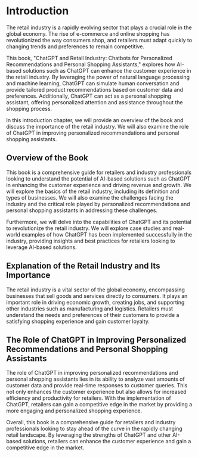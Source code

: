Introduction
============

The retail industry is a rapidly evolving sector that plays a crucial role in the global economy. The rise of e-commerce and online shopping has revolutionized the way consumers shop, and retailers must adapt quickly to changing trends and preferences to remain competitive.

This book, "ChatGPT and Retail Industry: Chatbots for Personalized Recommendations and Personal Shopping Assistants," explores how AI-based solutions such as ChatGPT can enhance the customer experience in the retail industry. By leveraging the power of natural language processing and machine learning, ChatGPT can simulate human conversation and provide tailored product recommendations based on customer data and preferences. Additionally, ChatGPT can act as a personal shopping assistant, offering personalized attention and assistance throughout the shopping process.

In this introduction chapter, we will provide an overview of the book and discuss the importance of the retail industry. We will also examine the role of ChatGPT in improving personalized recommendations and personal shopping assistants.

Overview of the Book
--------------------

This book is a comprehensive guide for retailers and industry professionals looking to understand the potential of AI-based solutions such as ChatGPT in enhancing the customer experience and driving revenue and growth. We will explore the basics of the retail industry, including its definition and types of businesses. We will also examine the challenges facing the industry and the critical role played by personalized recommendations and personal shopping assistants in addressing these challenges.

Furthermore, we will delve into the capabilities of ChatGPT and its potential to revolutionize the retail industry. We will explore case studies and real-world examples of how ChatGPT has been implemented successfully in the industry, providing insights and best practices for retailers looking to leverage AI-based solutions.

Explanation of the Retail Industry and Its Importance
-----------------------------------------------------

The retail industry is a vital sector of the global economy, encompassing businesses that sell goods and services directly to consumers. It plays an important role in driving economic growth, creating jobs, and supporting other industries such as manufacturing and logistics. Retailers must understand the needs and preferences of their customers to provide a satisfying shopping experience and gain customer loyalty.

The Role of ChatGPT in Improving Personalized Recommendations and Personal Shopping Assistants
----------------------------------------------------------------------------------------------

The role of ChatGPT in improving personalized recommendations and personal shopping assistants lies in its ability to analyze vast amounts of customer data and provide real-time responses to customer queries. This not only enhances the customer experience but also allows for increased efficiency and productivity for retailers. With the implementation of ChatGPT, retailers can gain a competitive edge in the market by providing a more engaging and personalized shopping experience.

Overall, this book is a comprehensive guide for retailers and industry professionals looking to stay ahead of the curve in the rapidly changing retail landscape. By leveraging the strengths of ChatGPT and other AI-based solutions, retailers can enhance the customer experience and gain a competitive edge in the market.
